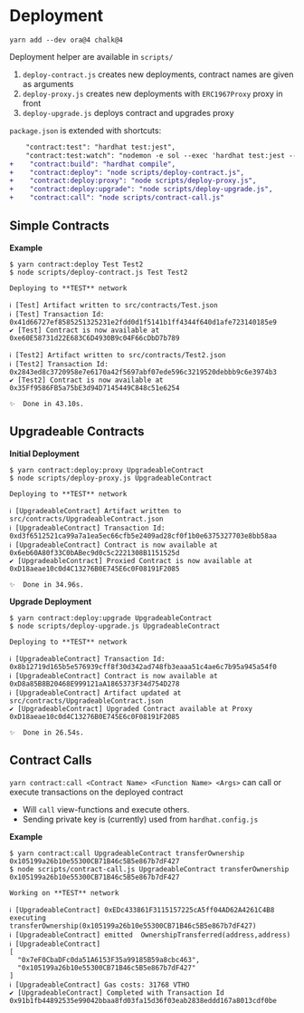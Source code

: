 # Deployment

```shell
yarn add --dev ora@4 chalk@4
```

Deployment helper are available in `scripts/`

1. `deploy-contract.js` creates new deployments, contract names are given as arguments
1. `deploy-proxy.js` creates new deployments with `ERC1967Proxy` proxy in front
1. `deploy-upgrade.js` deploys contract and upgrades proxy

`package.json` is extended with shortcuts:

```diff
    "contract:test": "hardhat test:jest",
    "contract:test:watch": "nodemon -e sol --exec 'hardhat test:jest --watch'",
+    "contract:build": "hardhat compile",
+    "contract:deploy": "node scripts/deploy-contract.js",
+    "contract:deploy:proxy": "node scripts/deploy-proxy.js",
+    "contract:deploy:upgrade": "node scripts/deploy-upgrade.js",
+    "contract:call": "node scripts/contract-call.js"
```



## Simple Contracts

**Example**

```shell
$ yarn contract:deploy Test Test2
$ node scripts/deploy-contract.js Test Test2

Deploying to **TEST** network

ℹ [Test] Artifact written to src/contracts/Test.json
ℹ [Test] Transaction Id: 0x41d66727ef8585251325231e2fdd0d1f5141b1ff4344f640d1afe723140185e9
✔ [Test] Contract is now available at 0xe60E58731d22E683C6D4930B9c04F66cDbD7b789

ℹ [Test2] Artifact written to src/contracts/Test2.json
ℹ [Test2] Transaction Id: 0x2843ed8c3720958e7e6170a42f5697abf07ede596c3219520debbb9c6e3974b3
✔ [Test2] Contract is now available at 0x35Ff9586FB5a75bE3d94D7145449C848c51e6254

✨  Done in 43.10s.
```



## Upgradeable Contracts

**Initial Deployment**

```shell
$ yarn contract:deploy:proxy UpgradeableContract
$ node scripts/deploy-proxy.js UpgradeableContract

Deploying to **TEST** network

ℹ [UpgradeableContract] Artifact written to src/contracts/UpgradeableContract.json
ℹ [UpgradeableContract] Transaction Id: 0xd3f6512521ca99a7a1ea5ec66cfb5e2409ad28cf0f1b0e6375327703e8bb58aa
ℹ [UpgradeableContract] Contract is now available at 0x6eb60A80f33C0bABec9d0c5c2221308B1151525d
✔ [UpgradeableContract] Proxied Contract is now available at 0xD18aeae10c0d4C13276B0E745E6c0F08191F2085

✨  Done in 34.96s.
```

**Upgrade Deployment**


```shell
$ yarn contract:deploy:upgrade UpgradeableContract
$ node scripts/deploy-upgrade.js UpgradeableContract

Deploying to **TEST** network

ℹ [UpgradeableContract] Transaction Id: 0x8b12719d165b5e576939cff8f30d342ad748fb3eaaa51c4ae6c7b95a945a54f0
ℹ [UpgradeableContract] Contract is now available at 0xD8a85B8B20468E999121aA1865373F34d754D278
ℹ [UpgradeableContract] Artifact updated at src/contracts/UpgradeableContract.json
✔ [UpgradeableContract] Upgraded Contract available at Proxy 0xD18aeae10c0d4C13276B0E745E6c0F08191F2085

✨  Done in 26.54s.
```


## Contract Calls

`yarn contract:call <Contract Name> <Function Name> <Args>` can call or execute transactions on the deployed contract

* Will `call` view-functions and execute others.
* Sending private key is (currently) used from `hardhat.config.js`


**Example**

```shell
$ yarn contract:call UpgradeableContract transferOwnership 0x105199a26b10e55300CB71B46c5B5e867b7dF427
$ node scripts/contract-call.js UpgradeableContract transferOwnership 0x105199a26b10e55300CB71B46c5B5e867b7dF427

Working on **TEST** network

ℹ [UpgradeableContract] 0xEDc433861F3115157225cA5ff04AD62A4261C4B8 executing transferOwnership(0x105199a26b10e55300CB71B46c5B5e867b7dF427)
ℹ [UpgradeableContract] emitted  OwnershipTransferred(address,address)
ℹ [UpgradeableContract] 
[
  "0x7eF0CbaDFc0da51A6153F35a99185B59a8cbc463",
  "0x105199a26b10e55300CB71B46c5B5e867b7dF427"
]
ℹ [UpgradeableContract] Gas costs: 31768 VTHO
✔ [UpgradeableContract] Completed with Transaction Id 0x91b1fb44892535e99042bbaa8fd03fa15d36f03eab2838eddd167a8013cdf0be

```